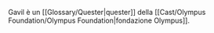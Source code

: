 Gavil è un [[Glossary/Quester|quester]] della [[Cast/Olympus Foundation/Olympus Foundation|fondazione Olympus]].